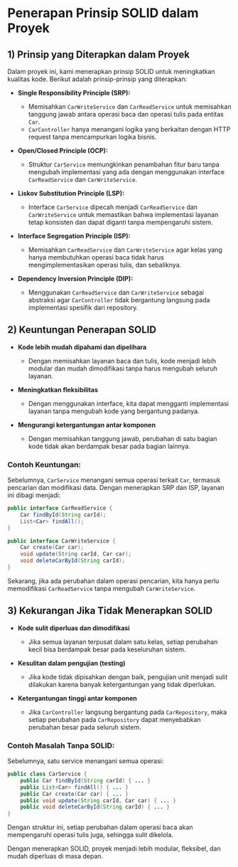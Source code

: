 # Penerapan Prinsip SOLID dalam Proyek

## 1) Prinsip yang Diterapkan dalam Proyek

Dalam proyek ini, kami menerapkan prinsip SOLID untuk meningkatkan kualitas kode. Berikut adalah prinsip-prinsip yang diterapkan:

- **Single Responsibility Principle (SRP):**
   - Memisahkan `CarWriteService` dan `CarReadService` untuk memisahkan tanggung jawab antara operasi baca dan operasi tulis pada entitas `Car`.
   - `CarController` hanya menangani logika yang berkaitan dengan HTTP request tanpa mencampurkan logika bisnis.

- **Open/Closed Principle (OCP):**
   - Struktur `CarService` memungkinkan penambahan fitur baru tanpa mengubah implementasi yang ada dengan menggunakan interface `CarReadService` dan `CarWriteService`.

- **Liskov Substitution Principle (LSP):**
   - Interface `CarService` dipecah menjadi `CarReadService` dan `CarWriteService` untuk memastikan bahwa implementasi layanan tetap konsisten dan dapat diganti tanpa mempengaruhi sistem.

- **Interface Segregation Principle (ISP):**
   - Memisahkan `CarReadService` dan `CarWriteService` agar kelas yang hanya membutuhkan operasi baca tidak harus mengimplementasikan operasi tulis, dan sebaliknya.

- **Dependency Inversion Principle (DIP):**
   - Menggunakan `CarReadService` dan `CarWriteService` sebagai abstraksi agar `CarController` tidak bergantung langsung pada implementasi spesifik dari repository.

## 2) Keuntungan Penerapan SOLID

- **Kode lebih mudah dipahami dan dipelihara**
   - Dengan memisahkan layanan baca dan tulis, kode menjadi lebih modular dan mudah dimodifikasi tanpa harus mengubah seluruh layanan.

- **Meningkatkan fleksibilitas**
   - Dengan menggunakan interface, kita dapat mengganti implementasi layanan tanpa mengubah kode yang bergantung padanya.

- **Mengurangi ketergantungan antar komponen**
   - Dengan memisahkan tanggung jawab, perubahan di satu bagian kode tidak akan berdampak besar pada bagian lainnya.

### Contoh Keuntungan:
Sebelumnya, `CarService` menangani semua operasi terkait `Car`, termasuk pencarian dan modifikasi data. Dengan menerapkan SRP dan ISP, layanan ini dibagi menjadi:

```java
public interface CarReadService {
    Car findById(String carId);
    List<Car> findAll();
}

public interface CarWriteService {
    Car create(Car car);
    void update(String carId, Car car);
    void deleteCarById(String carId);
}
```

Sekarang, jika ada perubahan dalam operasi pencarian, kita hanya perlu memodifikasi `CarReadService` tanpa mengubah `CarWriteService`.

## 3) Kekurangan Jika Tidak Menerapkan SOLID

- **Kode sulit diperluas dan dimodifikasi**
   - Jika semua layanan terpusat dalam satu kelas, setiap perubahan kecil bisa berdampak besar pada keseluruhan sistem.

- **Kesulitan dalam pengujian (testing)**
   - Jika kode tidak dipisahkan dengan baik, pengujian unit menjadi sulit dilakukan karena banyak ketergantungan yang tidak diperlukan.

- **Ketergantungan tinggi antar komponen**
   - Jika `CarController` langsung bergantung pada `CarRepository`, maka setiap perubahan pada `CarRepository` dapat menyebabkan perubahan besar pada seluruh sistem.

### Contoh Masalah Tanpa SOLID:
Sebelumnya, satu service menangani semua operasi:
```java
public class CarService {
    public Car findById(String carId) { ... }
    public List<Car> findAll() { ... }
    public Car create(Car car) { ... }
    public void update(String carId, Car car) { ... }
    public void deleteCarById(String carId) { ... }
}
```
Dengan struktur ini, setiap perubahan dalam operasi baca akan mempengaruhi operasi tulis juga, sehingga sulit dikelola.

Dengan menerapkan SOLID, proyek menjadi lebih modular, fleksibel, dan mudah diperluas di masa depan.

